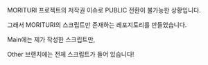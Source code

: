 MORITURI 프로젝트의 저작권 이슈로 PUBLIC 전환이 불가능한 상황입니다.

그래서 MORITURI의 스크립트만 존재하는 레포지토리를 만들었습니다.

Main에는 제가 작성한 스크립트만,

Other 브랜치에는 전체 스크립트가 들어 있습니다!
